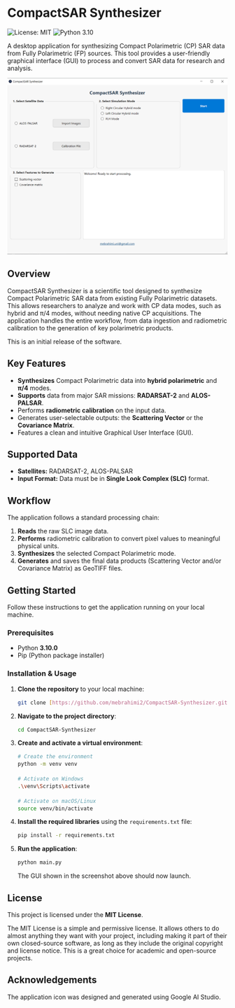 # CompactSAR Synthesizer

![License: MIT](https://img.shields.io/badge/License-MIT-yellow.svg)
![Python 3.10](https://img.shields.io/badge/python-3.10-blue.svg)

A desktop application for synthesizing Compact Polarimetric (CP) SAR data from Fully Polarimetric (FP) sources. This tool provides a user-friendly graphical interface (GUI) to process and convert SAR data for research and analysis.

![Application Screenshot](GUI.png)

## Overview

CompactSAR Synthesizer is a scientific tool designed to synthesize Compact Polarimetric SAR data from existing Fully Polarimetric datasets. This allows researchers to analyze and work with CP data modes, such as hybrid and π/4 modes, without needing native CP acquisitions. The application handles the entire workflow, from data ingestion and radiometric calibration to the generation of key polarimetric products.

This is an initial release of the software.

## Key Features

-   **Synthesizes** Compact Polarimetric data into **hybrid polarimetric** and **π/4** modes.
-   **Supports** data from major SAR missions: **RADARSAT-2** and **ALOS-PALSAR**.
-   Performs **radiometric calibration** on the input data.
-   Generates user-selectable outputs: the **Scattering Vector** or the **Covariance Matrix**.
-   Features a clean and intuitive Graphical User Interface (GUI).

## Supported Data

-   **Satellites:** RADARSAT-2, ALOS-PALSAR
-   **Input Format:** Data must be in **Single Look Complex (SLC)** format.

## Workflow

The application follows a standard processing chain:
1.  **Reads** the raw SLC image data.
2.  **Performs** radiometric calibration to convert pixel values to meaningful physical units.
3.  **Synthesizes** the selected Compact Polarimetric mode.
4.  **Generates** and saves the final data products (Scattering Vector and/or Covariance Matrix) as GeoTIFF files.

## Getting Started

Follow these instructions to get the application running on your local machine.

### Prerequisites

-   Python **3.10.0**
-   Pip (Python package installer)

### Installation & Usage

1.  **Clone the repository** to your local machine:
    ```bash
    git clone [https://github.com/mebrahimi2/CompactSAR-Synthesizer.git](https://github.com/mebrahimi2/CompactSAR-Synthesizer.git)
    ```

2.  **Navigate to the project directory**:
    ```bash
    cd CompactSAR-Synthesizer
    ```

3.  **Create and activate a virtual environment**:
    ```bash
    # Create the environment
    python -m venv venv

    # Activate on Windows
    .\venv\Scripts\activate

    # Activate on macOS/Linux
    source venv/bin/activate
    ```

4.  **Install the required libraries** using the `requirements.txt` file:
    ```bash
    pip install -r requirements.txt
    ```

5.  **Run the application**:
    ```bash
    python main.py
    ```
    The GUI shown in the screenshot above should now launch.

## License

This project is licensed under the **MIT License**.

The MIT License is a simple and permissive license. It allows others to do almost anything they want with your project, including making it part of their own closed-source software, as long as they include the original copyright and license notice. This is a great choice for academic and open-source projects.

## Acknowledgements

The application icon was designed and generated using Google AI Studio.
